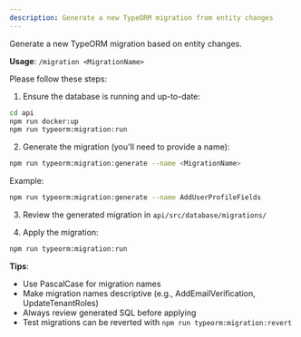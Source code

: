 ```yaml
---
description: Generate a new TypeORM migration from entity changes
---
```


Generate a new TypeORM migration based on entity changes.

**Usage**: `/migration <MigrationName>`

Please follow these steps:

1. Ensure the database is running and up-to-date:
```bash
cd api
npm run docker:up
npm run typeorm:migration:run
```

2. Generate the migration (you'll need to provide a name):
```bash
npm run typeorm:migration:generate --name <MigrationName>
```

Example:
```bash
npm run typeorm:migration:generate --name AddUserProfileFields
```

3. Review the generated migration in `api/src/database/migrations/`

4. Apply the migration:
```bash
npm run typeorm:migration:run
```

**Tips**:
- Use PascalCase for migration names
- Make migration names descriptive (e.g., AddEmailVerification, UpdateTenantRoles)
- Always review generated SQL before applying
- Test migrations can be reverted with `npm run typeorm:migration:revert`

